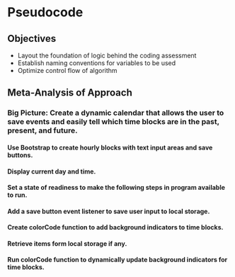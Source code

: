 # Pseudocode

## Objectives

- Layout the foundation of logic behind the coding assessment
- Establish naming conventions for variables to be used
- Optimize control flow of algorithm

## Meta-Analysis of Approach

### Big Picture: Create a dynamic calendar that allows the user to save events and easily tell which time blocks are in the past, present, and future. 

#### Use Bootstrap to create hourly blocks with text input areas and save buttons.

#### Display current day and time. 

#### Set a state of readiness to make the following steps in program available to run.

#### Add a save button event listener to save user input to local storage.

#### Create colorCode function to add background indicators to time blocks. 

#### Retrieve items form local storage if any.

#### Run colorCode function to dynamically update background indicators for time blocks. 

